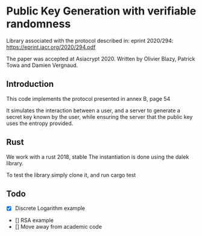 # Public Key Generation with verifiable randomness

Library associated with the protocol described in: eprint 2020/294: https://eprint.iacr.org/2020/294.pdf

The paper was accepted at Asiacrypt 2020.
Written by Olivier Blazy, Patrick Towa and Damien Vergnaud.

## Introduction

This code implements the protocol presented in annex B, page 54

It simulates the interaction between a user, and a server to generate a secret key known by the user, while ensuring the server that the public key uses the entropy provided.

## Rust
We work with a rust 2018, stable
The instantiation is done using the dalek library.

To test the library simply clone it, and run cargo test

## Todo
- [x] Discrete Logarithm example
- [] RSA example
- [] Move away from academic code
